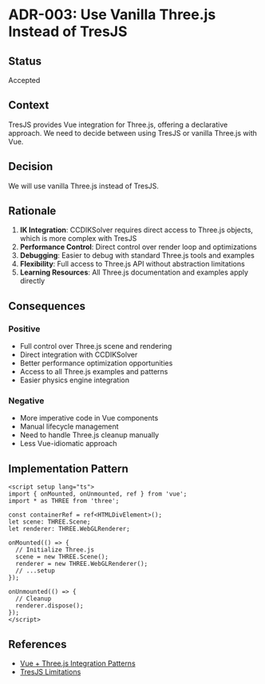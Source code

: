 # ADR-003: Use Vanilla Three.js Instead of TresJS

## Status

Accepted

## Context

TresJS provides Vue integration for Three.js, offering a declarative approach. We need to decide between using TresJS or vanilla Three.js with Vue.

## Decision

We will use vanilla Three.js instead of TresJS.

## Rationale

1. **IK Integration**: CCDIKSolver requires direct access to Three.js objects, which is more complex with TresJS
2. **Performance Control**: Direct control over render loop and optimizations
3. **Debugging**: Easier to debug with standard Three.js tools and examples
4. **Flexibility**: Full access to Three.js API without abstraction limitations
5. **Learning Resources**: All Three.js documentation and examples apply directly

## Consequences

### Positive

- Full control over Three.js scene and rendering
- Direct integration with CCDIKSolver
- Better performance optimization opportunities
- Access to all Three.js examples and patterns
- Easier physics engine integration

### Negative

- More imperative code in Vue components
- Manual lifecycle management
- Need to handle Three.js cleanup manually
- Less Vue-idiomatic approach

## Implementation Pattern

```vue
<script setup lang="ts">
import { onMounted, onUnmounted, ref } from 'vue';
import * as THREE from 'three';

const containerRef = ref<HTMLDivElement>();
let scene: THREE.Scene;
let renderer: THREE.WebGLRenderer;

onMounted(() => {
  // Initialize Three.js
  scene = new THREE.Scene();
  renderer = new THREE.WebGLRenderer();
  // ...setup
});

onUnmounted(() => {
  // Cleanup
  renderer.dispose();
});
</script>
```

## References

- [Vue + Three.js Integration Patterns](https://vuejs.org/examples/#webgl)
- [TresJS Limitations](https://github.com/Tresjs/tres/issues)
